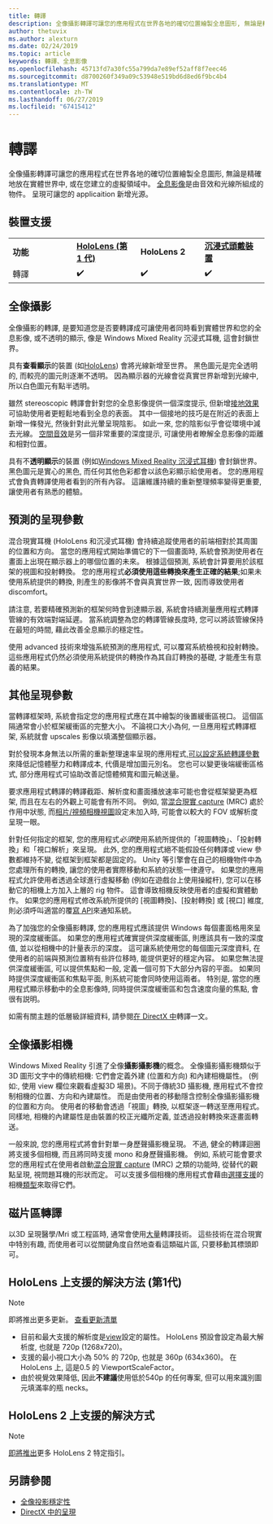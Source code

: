 ```yaml
---
title: 轉譯
description: 全像攝影轉譯可讓您的應用程式在世界各地的確切位置繪製全息圖形, 無論是精確地放在實體世界中, 或在您建立的虛擬領域中。
author: thetuvix
ms.author: alexturn
ms.date: 02/24/2019
ms.topic: article
keywords: 轉譯、全息影像
ms.openlocfilehash: 45713fd7a30fc55a799da7e89ef52aff8f7eec46
ms.sourcegitcommit: d8700260f349a09c53948e519bd6d8ed6f9bc4b4
ms.translationtype: MT
ms.contentlocale: zh-TW
ms.lasthandoff: 06/27/2019
ms.locfileid: "67415412"
---
```

# <a name="rendering"></a>轉譯

全像攝影轉譯可讓您的應用程式在世界各地的確切位置繪製全息圖形, 無論是精確地放在實體世界中, 或在您建立的虛擬領域中。 [全息影像](hologram.md)是由音效和光線所組成的物件。 呈現可讓您的 applicaition 新增光源。

## <a name="device-support"></a>裝置支援

<table>
    <colgroup>
    <col width="25%" />
    <col width="25%" />
    <col width="25%" />
    <col width="25%" />
    </colgroup>
    <tr>
        <td><strong>功能</strong></td>
        <td><a href="hololens-hardware-details.md"><strong>HoloLens (第 1 代)</strong></a></td>
        <td><strong>HoloLens 2</strong></td>
        <td><a href="immersive-headset-hardware-details.md"><strong>沉浸式頭戴裝置</strong></a></td>
    </tr>
     <tr>
        <td>轉譯</td>
        <td>✔️</td>
        <td>✔️</td>
        <td>✔️</td>
    </tr>
</table>

## <a name="holographic-rendering"></a>全像攝影

全像攝影的轉譯, 是要知道您是否要轉譯成可讓使用者同時看到實體世界和您的全息影像, 或不透明的顯示, 像是 Windows Mixed Reality 沉浸式耳機, 這會封鎖世界。

具有**查看顯示**的裝置 (如[HoloLens](hololens-hardware-details.md)) 會將光線新增至世界。 黑色圖元是完全透明的, 而較亮的圖元則逐漸不透明。 因為顯示器的光線會從真實世界新增到光線中, 所以白色圖元有點半透明。

雖然 stereoscopic 轉譯會針對您的全息影像提供一個深度提示, 但新增[接地效果](interaction-fundamentals.md)可協助使用者更輕鬆地看到全息的表面。 其中一個接地的技巧是在附近的表面上新增一條發光, 然後針對此光暈呈現陰影。 如此一來, 您的陰影似乎會從環境中減去光線。 [空間音效](spatial-sound.md)是另一個非常重要的深度提示, 可讓使用者瞭解全息影像的距離和相對位置。

具有不**透明顯示**的裝置 (例如[Windows Mixed Reality 沉浸式耳機](immersive-headset-hardware-details.md)) 會封鎖世界。 黑色圖元是實心的黑色, 而任何其他色彩都會以該色彩顯示給使用者。 您的應用程式會負責轉譯使用者看到的所有內容。 這讓維護持續的重新整理頻率變得更重要, 讓使用者有熟悉的體驗。

## <a name="predicted-rendering-parameters"></a>預測的呈現參數

混合現實耳機 (HoloLens 和沉浸式耳機) 會持續追蹤使用者的前端相對於其周圍的位置和方向。 當您的應用程式開始準備它的下一個畫面時, 系統會預測使用者在畫面上出現在顯示器上的哪個位置的未來。 根據這個預測, 系統會計算要用於該框架的視圖和投射轉換。 您的應用程式**必須使用這些轉換來產生正確的結果**;如果未使用系統提供的轉換, 則產生的影像將不會與真實世界一致, 因而導致使用者 discomfort。

請注意, 若要精確預測新的框架何時會到達顯示器, 系統會持續測量應用程式轉譯管線的有效端對端延遲。 當系統調整為您的轉譯管線長度時, 您可以將該管線保持在最短的時間, 藉此改善全息顯示的穩定性。

使用 advanced 技術來增強系統預測的應用程式, 可以覆寫系統檢視和投射轉換。 這些應用程式仍然必須使用系統提供的轉換作為其自訂轉換的基礎, 才能產生有意義的結果。

## <a name="other-rendering-parameters"></a>其他呈現參數

當轉譯框架時, 系統會指定您的應用程式應在其中繪製的後置緩衝區視口。 這個區隔通常會小於框架緩衝區的完整大小。 不論視口大小為何, 一旦應用程式轉譯框架, 系統就會 upscales 影像以填滿整個顯示器。

對於發現本身無法以所需的重新整理速率呈現的應用程式,[可以設定系統轉譯參數](https://docs.microsoft.com/uwp/api/Windows.Graphics.Holographic.HolographicViewConfiguration#Windows_Graphics_Holographic_HolographicViewConfiguration)來降低記憶體壓力和轉譯成本, 代價是增加圖元別名。 您也可以變更後端緩衝區格式, 部分應用程式可協助改善記憶體頻寬和圖元輸送量。

要求應用程式轉譯的轉譯截距、解析度和畫面播放速率可能也會從框架變更為框架, 而且在左右的外觀上可能會有所不同。 例如, 當[混合現實 capture](mixed-reality-capture.md) (MRC) 處於作用中狀態, 而[相片/視頻相機視圖](https://docs.microsoft.com/uwp/api/Windows.Graphics.Holographic.HolographicViewConfigurationKind#Windows_Graphics_Holographic_HolographicViewConfigurationKind)設定未加入時, 可能會以較大的 FOV 或解析度呈現一眼。

針對任何指定的框架, 您的應用程式*必須*使用系統所提供的「視圖轉換」、「投射轉換」和「視口解析」來呈現。 此外, 您的應用程式絕不能假設任何轉譯或 view 參數都維持不變, 從框架到框架都是固定的。 Unity 等引擎會在自己的相機物件中為您處理所有的轉換, 讓您的使用者實際移動和系統的狀態一律遵守。 如果您的應用程式允許使用者透過全球進行虛擬移動 (例如在遊戲台上使用操縱杆), 您可以在移動它的相機上方加入上層的 rig 物件。 這會導致相機反映使用者的虛擬和實體動作。 如果您的應用程式修改系統所提供的 [視圖轉換]、[投射轉換] 或 [視口] 維度, 則必須呼叫適當的覆[寫 API](https://docs.microsoft.com/uwp/api/Windows.Graphics.Holographic.HolographicCameraPose#Windows_Graphics_Holographic_HolographicCameraPose)來通知系統。

為了加強您的全像攝影轉譯, 您的應用程式應該提供 Windows 每個畫面格用來呈現的深度緩衝區。 如果您的應用程式確實提供深度緩衝區, 則應該具有一致的深度值, 並以從相機中的計量表示的深度。 這可讓系統使用您的每個圖元深度資料, 在使用者的前端與預測位置稍有些許位移時, 能提供更好的穩定內容。 如果您無法提供深度緩衝區, 可以提供焦點和一般, 定義一個可剪下大部分內容的平面。 如果同時提供深度緩衝區和焦點平面, 則系統可能會同時使用這兩者。 特別是, 當您的應用程式顯示移動中的全息影像時, 同時提供深度緩衝區和包含速度向量的焦點, 會很有説明。

如需有關主題的低層級詳細資料, 請參閱[在 DirectX 中](rendering-in-directx.md)轉譯一文。

## <a name="holographic-cameras"></a>全像攝影相機

Windows Mixed Reality 引進了全像**攝影攝影機**的概念。 全像攝影攝影機類似于3D 圖形文字中的傳統相機: 它們會定義外建 (位置和方向) 和內建相機屬性。 (例如:, 使用 view 欄位來觀看虛擬3D 場景)。不同于傳統3D 攝影機, 應用程式不會控制相機的位置、方向和內建屬性。 而是由使用者的移動隱含控制全像攝影攝影機的位置和方向。 使用者的移動會透過「視圖」轉換, 以框架逐一轉送至應用程式。 同樣地, 相機的內建屬性是由裝置的校正光纖所定義, 並透過投射轉換來逐畫面轉送。

一般來說, 您的應用程式將會針對單一身歷聲攝影機呈現。 不過, 健全的轉譯迴圈將支援多個相機, 而且將同時支援 mono 和身歷聲攝影機。 例如, 系統可能會要求您的應用程式在使用者啟動[混合現實 capture](mixed-reality-capture.md) (MRC) 之類的功能時, 從替代的觀點呈現, 視問題耳機的形狀而定。 可以支援多個相機的應用程式會藉由[選擇支援](https://docs.microsoft.com/uwp/api/Windows.Graphics.Holographic.HolographicViewConfiguration#Windows_Graphics_Holographic_HolographicViewConfiguration)的相機[類型](https://docs.microsoft.com/uwp/api/Windows.Graphics.Holographic.HolographicViewConfigurationKind#Windows_Graphics_Holographic_HolographicViewConfigurationKind)來取得它們。

## <a name="volume-rendering"></a>磁片區轉譯

以3D 呈現醫學/Mri 或工程區時, 通常會使用[大量](volume-rendering.md)轉譯技術。 這些技術在混合現實中特別有趣, 而使用者可以從關鍵角度自然地查看這類磁片區, 只要移動其標頭即可。

## <a name="supported-resolutions-on-hololens-1st-gen"></a>HoloLens 上支援的解決方法 (第1代)
> [!NOTE]
> 即將推出更多更新。 [查看更新清單](release-notes-april-2018.md)

* 目前和最大支援的解析度是[view](https://docs.microsoft.com/uwp/api/Windows.Graphics.Holographic.HolographicViewConfiguration#Windows_Graphics_Holographic_HolographicViewConfiguration)設定的屬性。 HoloLens 預設會設定為最大解析度, 也就是 720p (1268x720)。
* 支援的最小視口大小為 50% 的 720p, 也就是 360p (634x360)。 在 HoloLens 上, 這是0.5 的 ViewportScaleFactor。
* 由於視覺效果降低, 因此**不建議**使用低於540p 的任何專案, 但可以用來識別圖元填滿率的瓶 necks。

## <a name="supported-resolutions-on-hololens-2"></a>HoloLens 2 上支援的解決方式

> [!NOTE]
> [即將推出](index.md#news-and-notes)更多 HoloLens 2 特定指引。


## <a name="see-also"></a>另請參閱
* [全像投影穩定性](hologram-stability.md)
* [DirectX 中的呈現](rendering-in-directx.md)
